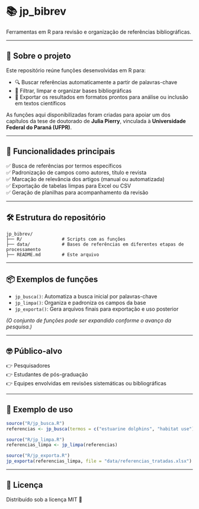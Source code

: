 
# 📚 jp_bibrev

Ferramentas em R para revisão e organização de referências bibliográficas.

---

## 🚩 Sobre o projeto

Este repositório reúne funções desenvolvidas em R para:

- 🔍 Buscar referências automaticamente a partir de palavras-chave  
- 📑 Filtrar, limpar e organizar bases bibliográficas  
- 📝 Exportar os resultados em formatos prontos para análise ou inclusão em textos científicos  

As funções aqui disponibilizadas foram criadas para apoiar um dos capítulos da tese de doutorado de **Julia Pierry**, vinculada à **Universidade Federal do Paraná (UFPR)**.

---

## 🚀 Funcionalidades principais

✅ Busca de referências por termos específicos  
✅ Padronização de campos como autores, título e revista  
✅ Marcação de relevância dos artigos (manual ou automatizada)  
✅ Exportação de tabelas limpas para Excel ou CSV  
✅ Geração de planilhas para acompanhamento da revisão  

---

## 🛠️ Estrutura do repositório

```
jp_bibrev/
├── R/               # Scripts com as funções
├── data/            # Bases de referências em diferentes etapas de processamento
├── README.md        # Este arquivo
```

---

## 📦 Exemplos de funções

- `jp_busca()`: Automatiza a busca inicial por palavras-chave  
- `jp_limpa()`: Organiza e padroniza os campos da base  
- `jp_exporta()`: Gera arquivos finais para exportação e uso posterior  

*(O conjunto de funções pode ser expandido conforme o avanço da pesquisa.)*

---

## 🤓 Público-alvo

👉 Pesquisadores  
👉 Estudantes de pós-graduação  
👉 Equipes envolvidas em revisões sistemáticas ou bibliográficas

---

## 📌 Exemplo de uso

```r
source("R/jp_busca.R")
referencias <- jp_busca(termos = c("estuarine dolphins", "habitat use"))

source("R/jp_limpa.R")
referencias_limpa <- jp_limpa(referencias)

source("R/jp_exporta.R")
jp_exporta(referencias_limpa, file = "data/referencias_tratadas.xlsx")
```

---

## 📄 Licença

Distribuído sob a licença MIT 📝
